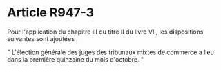 # Article R947-3

Pour l'application du chapitre III du titre II du livre VII, les dispositions suivantes sont ajoutées :

" L'élection générale des juges des tribunaux mixtes de commerce a lieu dans la première quinzaine du mois d'octobre. "
